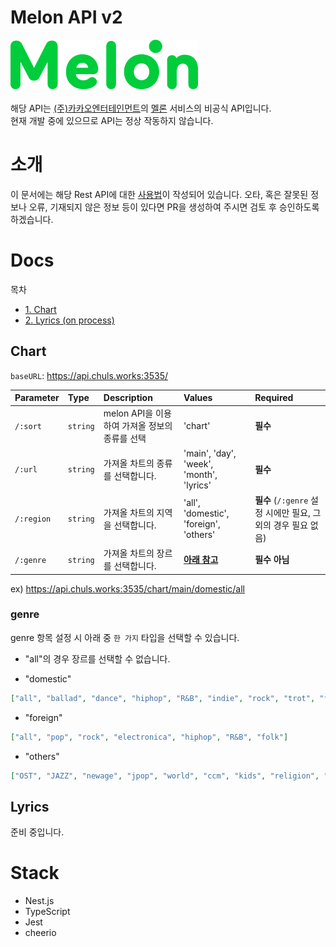 # Melon API v2

<img src="./public/melon.png" width="300" /><br /><br />
해당 API는 [(주)카카오엔터테인먼트](https://kakaoent.com/)의 [멜론](http://melon.com/) 서비스의 비공식 API입니다.  
현재 개발 중에 있으므로 API는 정상 작동하지 않습니다.

# 소개

이 문서에는 해당 Rest API에 대한 [사용법](#Docs)이 작성되어 있습니다. 오타, 혹은 잘못된 정보나 오류, 기재되지 않은 정보 등이 있다면 PR을 생성하여 주시면 검토 후 승인하도록 하겠습니다.

# Docs

목차

- [1. Chart](#Chart)
- [2. Lyrics (on process)](#Lyrics)

## Chart

`baseURL`: https://api.chuls.works:3535/

| Parameter  | Type     | Description                                    | Values                                   | Required                                                      |
| :--------- | :------- | :--------------------------------------------- | :--------------------------------------- | :------------------------------------------------------------ |
| `/:sort`   | `string` | melon API을 이용하여 가져올 정보의 종류를 선택 | 'chart'                                  | **필수**                                                      |
| `/:url`    | `string` | 가져올 차트의 종류를 선택합니다.               | 'main', 'day', 'week', 'month', 'lyrics' | **필수**                                                      |
| `/:region` | `string` | 가져올 차트의 지역을 선택합니다.               | 'all', 'domestic', 'foreign', 'others'   | **필수** (`/:genre` 설정 시에만 필요, 그 외의 경우 필요 없음) |
| `/:genre`  | `string` | 가져올 차트의 장르를 선택합니다.               | [**아래 참고**](#genre)                  | **필수 아님**                                                 |

ex) https://api.chuls.works:3535/chart/main/domestic/all

### genre

genre 항목 설정 시 아래 중 `한 가지` 타입을 선택할 수 있습니다.

- "all"의 경우 장르를 선택할 수 없습니다.

- "domestic"

```json
["all", "ballad", "dance", "hiphop", "R&B", "indie", "rock", "trot", "folk"]
```

- "foreign"

```json
["all", "pop", "rock", "electronica", "hiphop", "R&B", "folk"]
```

- "others"

```json
["OST", "JAZZ", "newage", "jpop", "world", "ccm", "kids", "religion", "traditional"]
```

## Lyrics

준비 중입니다.

# Stack

- Nest.js
- TypeScript
- Jest
- cheerio
